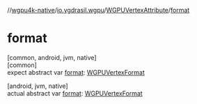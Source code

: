 //[wgpu4k-native](../../../index.md)/[io.ygdrasil.wgpu](../index.md)/[WGPUVertexAttribute](index.md)/[format](format.md)

# format

[common, android, jvm, native]\
[common]\
expect abstract var [format](format.md): [WGPUVertexFormat](../-w-g-p-u-vertex-format/index.md)

[android, jvm, native]\
actual abstract var [format](format.md): [WGPUVertexFormat](../-w-g-p-u-vertex-format/index.md)